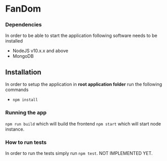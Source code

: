 # FanDom #

### Dependencies ###

In order to be able to start the application following software needs to be installed
 - NodeJS v10.x.x and above
 - MongoDB

## Installation ##
In order to setup the application in **root application folder** run the following commands
 - `npm install`

### Running the app ###
`npm run build` which will build the frontend
`npm start` which will start node instance.

### How to run tests ###
In order to run the tests simply run `npm test`. NOT IMPLEMENTED YET.

